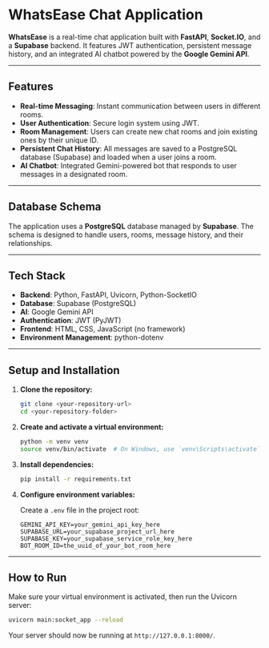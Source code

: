 # WhatsEase Chat Application

**WhatsEase** is a real-time chat application built with **FastAPI**, **Socket.IO**, and a **Supabase** backend. It features JWT authentication, persistent message history, and an integrated AI chatbot powered by the **Google Gemini API**.

---

## Features

* **Real-time Messaging**: Instant communication between users in different rooms.
* **User Authentication**: Secure login system using JWT.
* **Room Management**: Users can create new chat rooms and join existing ones by their unique ID.
* **Persistent Chat History**: All messages are saved to a PostgreSQL database (Supabase) and loaded when a user joins a room.
* **AI Chatbot**: Integrated Gemini-powered bot that responds to user messages in a designated room.

---

## Database Schema

The application uses a **PostgreSQL** database managed by **Supabase**.
The schema is designed to handle users, rooms, message history, and their relationships.

---

## Tech Stack

* **Backend**: Python, FastAPI, Uvicorn, Python-SocketIO
* **Database**: Supabase (PostgreSQL)
* **AI**: Google Gemini API
* **Authentication**: JWT (PyJWT)
* **Frontend**: HTML, CSS, JavaScript (no framework)
* **Environment Management**: python-dotenv

---

## Setup and Installation

1. **Clone the repository:**

   ```bash
   git clone <your-repository-url>
   cd <your-repository-folder>
   ```

2. **Create and activate a virtual environment:**

   ```bash
   python -m venv venv
   source venv/bin/activate  # On Windows, use `venv\Scripts\activate`
   ```

3. **Install dependencies:**

   ```bash
   pip install -r requirements.txt
   ```

4. **Configure environment variables:**

   Create a `.env` file in the project root:

   ```env
   GEMINI_API_KEY=your_gemini_api_key_here
   SUPABASE_URL=your_supabase_project_url_here
   SUPABASE_KEY=your_supabase_service_role_key_here
   BOT_ROOM_ID=the_uuid_of_your_bot_room_here
   ```

---

## How to Run

Make sure your virtual environment is activated, then run the Uvicorn server:

```bash
uvicorn main:socket_app --reload
```

Your server should now be running at `http://127.0.0.1:8000/`.

